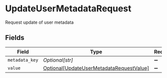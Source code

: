 # UpdateUserMetadataRequest

Request update of user metadata


## Fields

| Field                                                                                             | Type                                                                                              | Required                                                                                          | Description                                                                                       |
| ------------------------------------------------------------------------------------------------- | ------------------------------------------------------------------------------------------------- | ------------------------------------------------------------------------------------------------- | ------------------------------------------------------------------------------------------------- |
| `metadata_key`                                                                                    | *Optional[str]*                                                                                   | :heavy_minus_sign:                                                                                | N/A                                                                                               |
| `value`                                                                                           | [Optional[UpdateUserMetadataRequestValue]](../../models/shared/updateusermetadatarequestvalue.md) | :heavy_minus_sign:                                                                                | N/A                                                                                               |